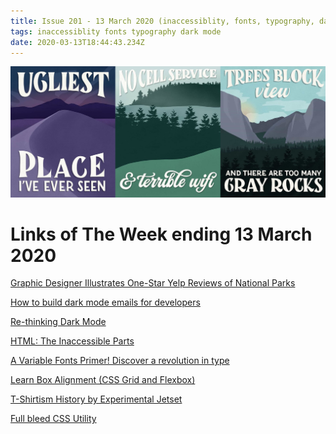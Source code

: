 ```yaml
---
title: Issue 201 - 13 March 2020 (inaccessiblity, fonts, typography, dark, mode)
tags: inaccessiblity fonts typography dark mode
date: 2020-03-13T18:44:43.234Z
---
```

![Graphic Designer Illustrates One-Star Yelp Reviews of National Parks](/assets/uploads/issue-201.png "Graphic Designer Illustrates One-Star Yelp Reviews of National Parks")

# Links of The Week ending 13 March 2020

<a href="https://www.core77.com/posts/95154/Graphic-Designer-Illustrates-One-Star-Yelp-Reviews-of-National-Parks" title="Graphic Designer Illustrates One-Star Yelp Reviews of National Parks" alt="Graphic Designer Illustrates One-Star Yelp Reviews of National Parks" target="_blank">Graphic Designer Illustrates One-Star Yelp Reviews of National Parks</a>

<a href="https://htmlemail.io/blog/dark-mode-email-styles" title="How to build dark mode emails for developers" alt="How to build dark mode emails for developers" target="_blank">How to build dark mode emails for developers</a>

<a href="https://geoffgraham.me/website-redesign-re-thinking-dark-mode/" title="Re-thinking Dark Mode" alt="Re-thinking Dark Mode" target="_blank">Re-thinking Dark Mode</a>

<a href="https://daverupert.com/2020/02/html-the-inaccessible-parts/" title="HTML: The Inaccessible Parts" alt="HTML: The Inaccessible Parts" target="_blank">HTML: The Inaccessible Parts </a>

<a href="https://variablefonts.io/" title="A Variable Fonts Primer! Discover a revolution in type" alt="A Variable Fonts Primer! Discover a revolution in type" target="_blank">A Variable Fonts Primer! Discover a revolution in type</a>

<a href="https://ishadeed.com/article/learn-box-alignment/" title="Learn Box Alignment (CSS Grid and Flexbox)" alt="Learn Box Alignment (CSS Grid and Flexbox)" target="_blank">Learn Box Alignment (CSS Grid and Flexbox)</a>

<a href="https://www.experimentaljetset.nl/preview" title="T-Shirtism History by Experimental Jetset" alt="T-Shirtism History by Experimental Jetset" target="_blank">T-Shirtism History by Experimental Jetset</a>

<a href="https://piccalil.li/tutorial/creating-a-full-bleed-css-utility/" title="Full bleed CSS Utility" alt="Full bleed CSS Utility" target="_blank">Full bleed CSS Utility</a>